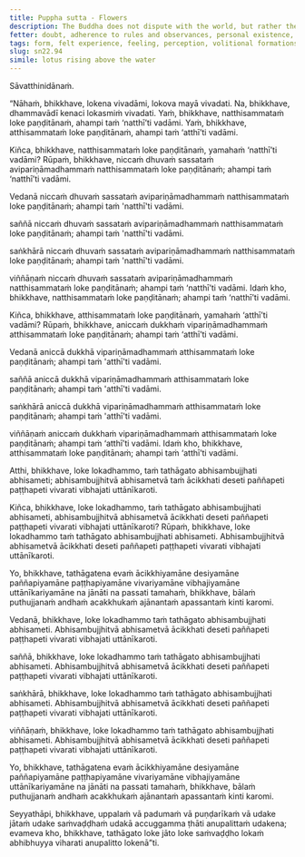 ```yaml
---
title: Puppha sutta - Flowers
description: The Buddha does not dispute with the world, but rather the world disputes with him. He agrees with what the wise in the world accept as existing and not existing, and then explains the characteristics of the five aggregates in regards to what exists and what does not exist.
fetter: doubt, adherence to rules and observances, personal existence, conceit, ignorance
tags: form, felt experience, feeling, perception, volitional formations, consciousness, dispute, wise, impermanent, permanent, enduring, eternal, dissatisfactory, subject to change, tainted, untainted, immature, ignorance, sn, sn22-34, sn22
slug: sn22.94
simile: lotus rising above the water
---
```


Sāvatthinidānaṁ.

“Nāhaṁ, bhikkhave, lokena vivadāmi, lokova mayā vivadati. Na, bhikkhave, dhammavādī kenaci lokasmiṁ vivadati. Yaṁ, bhikkhave, natthisammataṁ loke paṇḍitānaṁ, ahampi taṁ ‘natthī’ti vadāmi. Yaṁ, bhikkhave, atthisammataṁ loke paṇḍitānaṁ, ahampi taṁ ‘atthī’ti vadāmi.

Kiñca, bhikkhave, natthisammataṁ loke paṇḍitānaṁ, yamahaṁ ‘natthī’ti vadāmi? Rūpaṁ, bhikkhave, niccaṁ dhuvaṁ sassataṁ avipariṇāmadhammaṁ natthisammataṁ loke paṇḍitānaṁ; ahampi taṁ ‘natthī’ti vadāmi.

Vedanā niccaṁ dhuvaṁ sassataṁ avipariṇāmadhammaṁ natthisammataṁ loke paṇḍitānaṁ; ahampi taṁ 'natthī'ti vadāmi.

saññā niccaṁ dhuvaṁ sassataṁ avipariṇāmadhammaṁ natthisammataṁ loke paṇḍitānaṁ; ahampi taṁ 'natthī'ti vadāmi.

saṅkhārā niccaṁ dhuvaṁ sassataṁ avipariṇāmadhammaṁ natthisammataṁ loke paṇḍitānaṁ; ahampi taṁ 'natthī'ti vadāmi.

viññāṇaṁ niccaṁ dhuvaṁ sassataṁ avipariṇāmadhammaṁ natthisammataṁ loke paṇḍitānaṁ; ahampi taṁ ‘natthī’ti vadāmi. Idaṁ kho, bhikkhave, natthisammataṁ loke paṇḍitānaṁ; ahampi taṁ ‘natthī’ti vadāmi.

Kiñca, bhikkhave, atthisammataṁ loke paṇḍitānaṁ, yamahaṁ ‘atthī’ti vadāmi? Rūpaṁ, bhikkhave, aniccaṁ dukkhaṁ vipariṇāmadhammaṁ atthisammataṁ loke paṇḍitānaṁ; ahampi taṁ ‘atthī’ti vadāmi.

Vedanā aniccā dukkhā vipariṇāmadhammaṁ atthisammataṁ loke paṇḍitānaṁ; ahampi taṁ 'atthī'ti vadāmi.

saññā aniccā dukkhā vipariṇāmadhammaṁ atthisammataṁ loke paṇḍitānaṁ; ahampi taṁ 'atthī'ti vadāmi.

saṅkhārā aniccā dukkhā vipariṇāmadhammaṁ atthisammataṁ loke paṇḍitānaṁ; ahampi taṁ 'atthī'ti vadāmi.

viññāṇaṁ aniccaṁ dukkhaṁ vipariṇāmadhammaṁ atthisammataṁ loke paṇḍitānaṁ; ahampi taṁ ‘atthī’ti vadāmi. Idaṁ kho, bhikkhave, atthisammataṁ loke paṇḍitānaṁ; ahampi taṁ ‘atthī’ti vadāmi.

Atthi, bhikkhave, loke lokadhammo, taṁ tathāgato abhisambujjhati abhisameti; abhisambujjhitvā abhisametvā taṁ ācikkhati deseti paññapeti paṭṭhapeti vivarati vibhajati uttānīkaroti.

Kiñca, bhikkhave, loke lokadhammo, taṁ tathāgato abhisambujjhati abhisameti, abhisambujjhitvā abhisametvā ācikkhati deseti paññapeti paṭṭhapeti vivarati vibhajati uttānīkaroti? Rūpaṁ, bhikkhave, loke lokadhammo taṁ tathāgato abhisambujjhati abhisameti. Abhisambujjhitvā abhisametvā ācikkhati deseti paññapeti paṭṭhapeti vivarati vibhajati uttānīkaroti.

Yo, bhikkhave, tathāgatena evaṁ ācikkhiyamāne desiyamāne paññapiyamāne paṭṭhapiyamāne vivariyamāne vibhajiyamāne uttānīkariyamāne na jānāti na passati tamahaṁ, bhikkhave, bālaṁ puthujjanaṁ andhaṁ acakkhukaṁ ajānantaṁ apassantaṁ kinti karomi.

Vedanā, bhikkhave, loke lokadhammo taṁ tathāgato abhisambujjhati abhisameti. Abhisambujjhitvā abhisametvā ācikkhati deseti paññapeti paṭṭhapeti vivarati vibhajati uttānīkaroti.

saññā, bhikkhave, loke lokadhammo taṁ tathāgato abhisambujjhati abhisameti. Abhisambujjhitvā abhisametvā ācikkhati deseti paññapeti paṭṭhapeti vivarati vibhajati uttānīkaroti.

saṅkhārā, bhikkhave, loke lokadhammo taṁ tathāgato abhisambujjhati abhisameti. Abhisambujjhitvā abhisametvā ācikkhati deseti paññapeti paṭṭhapeti vivarati vibhajati uttānīkaroti.

viññāṇaṁ, bhikkhave, loke lokadhammo taṁ tathāgato abhisambujjhati abhisameti. Abhisambujjhitvā abhisametvā ācikkhati deseti paññapeti paṭṭhapeti vivarati vibhajati uttānīkaroti.

Yo, bhikkhave, tathāgatena evaṁ ācikkhiyamāne desiyamāne paññapiyamāne paṭṭhapiyamāne vivariyamāne vibhajiyamāne uttānīkariyamāne na jānāti na passati tamahaṁ, bhikkhave, bālaṁ puthujjanaṁ andhaṁ acakkhukaṁ ajānantaṁ apassantaṁ kinti karomi.

Seyyathāpi, bhikkhave, uppalaṁ vā padumaṁ vā puṇḍarīkaṁ vā udake jātaṁ udake saṁvaḍḍhaṁ udakā accuggamma ṭhāti anupalittaṁ udakena; evameva kho, bhikkhave, tathāgato loke jāto loke saṁvaḍḍho lokaṁ abhibhuyya viharati anupalitto lokenā”ti.